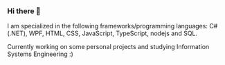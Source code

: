 ### Hi there 👋

I am specialized in the following frameworks/programming languages:
C# (.NET), WPF, HTML, CSS, JavaScript, TypeScript, nodejs and SQL.

Currently working on some personal projects and studying Information Systems Engineering :) 
